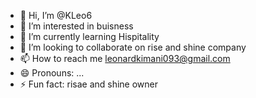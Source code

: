 - 👋 Hi, I’m @KLeo6
- 👀 I’m interested in buisness
- 🌱 I’m currently learning Hispitality
- 💞️ I’m looking to collaborate on rise and shine company
- 📫 How to reach me leonardkimani093@gmail.com
- 😄 Pronouns: ...
- ⚡ Fun fact: risae and shine owner

<!---
KLeo6/KLeo6 is a ✨ special ✨ repository because its `README.md` (this file) appears on your GitHub profile.
You can click the Preview link to take a look at your changes.
--->
